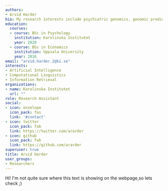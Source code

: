 ```yaml
---
authors:
- Arvid Harder
bio: My research interests include psychiatric genomics, genomic prediction, open science and causal inference
education:
  courses:
  - course: BSc in Psychology
    institution: Karolinska Institutet
    year: 2020
  - course: BSc in Economics
    institution: Uppsala University
    year: 2016
email: "arvid.harder.2@ki.se"
interests:
- Artificial Intelligence
- Computational Linguistics
- Information Retrieval
organizations:
- name: Karolinska Institutet
  url: ""
role: Research Assistant
social:
- icon: envelope
  icon_pack: fas
  link: '#contact'
- icon: twitter
  icon_pack: fab
  link: https://twitter.com/ararder
- icon: github
  icon_pack: fab
  link: https://github.com/ararder
superuser: true
title: Arvid Harder
user_groups:
- Researchers
---
```


Hi! I'm not quite sure where this text is showing on the webpage,so lets check ;)